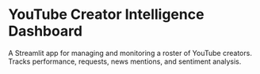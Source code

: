 # YouTube Creator Intelligence Dashboard

A Streamlit app for managing and monitoring a roster of YouTube creators. Tracks performance, requests, news mentions, and sentiment analysis.
